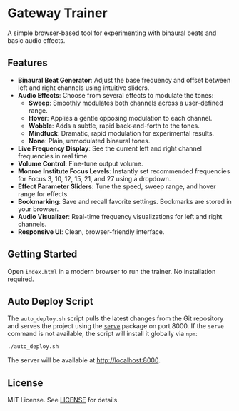 # Gateway Trainer

A simple browser-based tool for experimenting with binaural beats and basic audio effects.

## Features

- **Binaural Beat Generator**: Adjust the base frequency and offset between left and right channels using intuitive sliders.
- **Audio Effects**: Choose from several effects to modulate the tones:
  - **Sweep**: Smoothly modulates both channels across a user-defined range.
  - **Hover**: Applies a gentle opposing modulation to each channel.
  - **Wobble**: Adds a subtle, rapid back-and-forth to the tones.
  - **Mindfuck**: Dramatic, rapid modulation for experimental results.
  - **None**: Plain, unmodulated binaural tones.
- **Live Frequency Display**: See the current left and right channel frequencies in real time.
- **Volume Control**: Fine-tune output volume.
- **Monroe Institute Focus Levels**: Instantly set recommended frequencies for Focus 3, 10, 12, 15, 21, and 27 using a dropdown.
- **Effect Parameter Sliders**: Tune the speed, sweep range, and hover range for effects.
- **Bookmarking**: Save and recall favorite settings. Bookmarks are stored in your browser.
- **Audio Visualizer**: Real-time frequency visualizations for left and right channels.
- **Responsive UI**: Clean, browser-friendly interface.

## Getting Started

Open `index.html` in a modern browser to run the trainer. No installation required.

## Auto Deploy Script

The `auto_deploy.sh` script pulls the latest changes from the Git repository and serves the project using the [`serve`](https://www.npmjs.com/package/serve) package on port 8000. If the `serve` command is not available, the script will install it globally via `npm`:

```bash
./auto_deploy.sh
```

The server will be available at [http://localhost:8000](http://localhost:8000).

## License

MIT License. See [LICENSE](LICENSE) for details.
